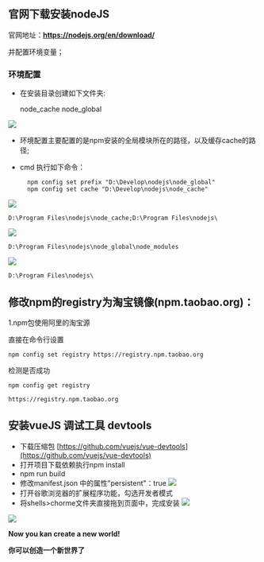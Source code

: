 ## 官网下载安装nodeJS

 官网地址：**https://nodejs.org/en/download/** 

并配置环境变量；
### 环境配置
- 在安装目录创建如下文件夹:

    node_cache node_global

![](https://user-gold-cdn.xitu.io/2019/5/20/16ad35baa2b9a56a?w=1014&h=613&f=png&s=106123)
- 环境配置主要配置的是npm安装的全局模块所在的路径，以及缓存cache的路径;
- cmd 执行如下命令：

        npm config set prefix "D:\Develop\nodejs\node_global"
        npm config set cache "D:\Develop\nodejs\node_cache"



![](https://user-gold-cdn.xitu.io/2019/5/20/16ad3113af1354bc?w=416&h=592&f=png&s=62715)

    D:\Program Files\nodejs\node_cache;D:\Program Files\nodejs\



![](https://user-gold-cdn.xitu.io/2019/5/20/16ad3143d46693c1?w=422&h=598&f=png&s=57005)

    D:\Program Files\nodejs\node_global\node_modules


![](https://user-gold-cdn.xitu.io/2019/5/20/16ad31382d1c68be?w=419&h=597&f=png&s=63600)

    D:\Program Files\nodejs\



## 修改npm的registry为淘宝镜像(npm.taobao.org)：

1.npm包使用阿里的淘宝源

直接在命令行设置

    npm config set registry https://registry.npm.taobao.org

检测是否成功

    npm config get registry
    
    https://registry.npm.taobao.org

## 安装vueJS 调试工具 devtools
- 下载压缩包 [https://github.com/vuejs/vue-devtools](https://github.com/vuejs/vue-devtools)
- 打开项目下载依赖执行npm install
- npm run build 
- 修改manifest.json 中的属性"persistent"：true
![](https://user-gold-cdn.xitu.io/2019/5/20/16ad33ceddfcf219?w=893&h=925&f=png&s=109876)
- 打开谷歌浏览器的扩展程序功能，勾选开发者模式
- 将shells>chorme文件夹直接拖到页面中，完成安装
![](https://user-gold-cdn.xitu.io/2019/5/20/16ad351c3f453fd3?w=1918&h=373&f=png&s=46039)

![](https://user-gold-cdn.xitu.io/2019/5/20/16ad353046e4c688?w=1918&h=830&f=png&s=80852)

**Now you kan create a new world!**

**你可以创造一个新世界了**
